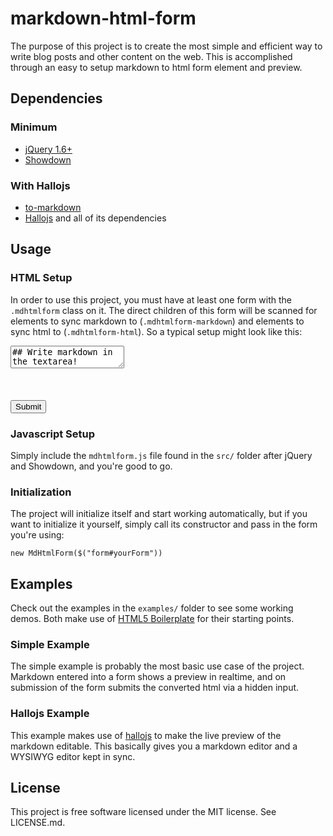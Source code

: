 markdown-html-form
================

The purpose of this project is to create the most simple and efficient way to write blog posts and other content on the web.  This is accomplished through an easy to setup markdown to html form element and preview.

## Dependencies

### Minimum

* [jQuery 1.6+](http://www.jquery.com)
* [Showdown](https://github.com/coreyti/showdown)

### With Hallojs

* [to-markdown](https://raw.github.com/domchristie/to-markdown)
* [Hallojs](https://github.com/bergie/hallo) and all of its dependencies

## Usage

### HTML Setup

In order to use this project, you must have at least one form with the `.mdhtmlform` class on it.  The direct children of this form will be scanned for elements to sync markdown to (`.mdhtmlform-markdown`) and elements to sync html to (`.mdhtmlform-html`).  So a typical setup might look like this:

  <form class="mdhtmlform">
      <!-- Edit markdown here! -->
      <textarea class="mdhtmlform-md">## Write markdown in the textarea!</textarea>
      <br /><br />
      <!-- Display converted html here! -->
      <div class="mdhtmlform-html"></div>
      <!-- And insert converted html for submission here. -->
      <textarea class="mdhtmlform-html" style="display: none;"></textarea>
      <br /><br />
      <button class="submit">Submit</button>
  </form>

### Javascript Setup

Simply include the `mdhtmlform.js` file found in the `src/` folder after jQuery and Showdown, and you're good to go.

### Initialization

The project will initialize itself and start working automatically, but if you want to initialize it yourself, simply call its constructor and pass in the form you're using:

    new MdHtmlForm($("form#yourForm"))

## Examples

Check out the examples in the `examples/` folder to see some working demos.  Both make use of [HTML5 Boilerplate](http://www.html5boilerplate.com) for their starting points.

### Simple Example

The simple example is probably the most basic use case of the project.  Markdown entered into a form shows a preview in realtime, and on submission of the form submits the converted html via a hidden input.

### Hallojs Example

This example makes use of [hallojs](https://github.com/bergie/hallo) to make the live preview of the markdown editable.  This basically gives you a markdown editor and a WYSIWYG editor kept in sync.

## License

This project is free software licensed under the MIT license.  See LICENSE.md.

